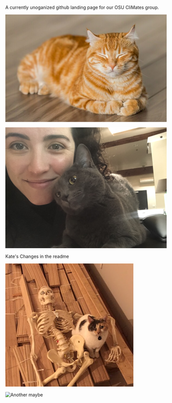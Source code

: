 A currently unoganized github landing page for our OSU CliMates group. 

![needsCatPic](catpic.jpg)

![Needs more cat pics](jen-and-nimbus-lovetea.jpeg)


Kate's Changes in the readme 

![Needs even more cat pics](scylla_with_bones.JPG)


![Another maybe](porter.jpg)

